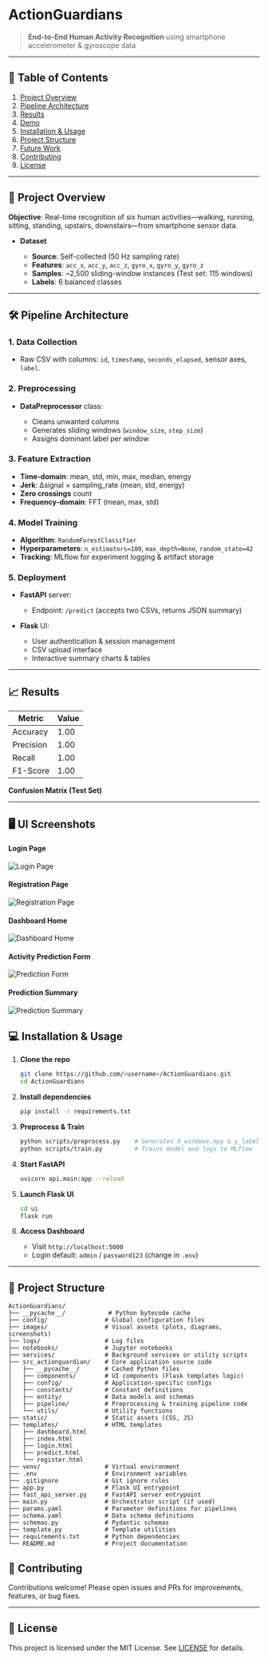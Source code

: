 # ActionGuardians

&#x20;&#x20;

> **End-to-End Human Activity Recognition** using smartphone accelerometer & gyroscope data

---

## 📌 Table of Contents

1. [Project Overview](#project-overview)
2. [Pipeline Architecture](#pipeline-architecture)
3. [Results](#results)
4. [Demo](#demo)
5. [Installation & Usage](#installation--usage)
6. [Project Structure](#project-structure)
7. [Future Work](#future-work)
8. [Contributing](#contributing)
9. [License](#license)

---

## 🚀 Project Overview

**Objective**: Real-time recognition of six human activities—walking, running, sitting, standing, upstairs, downstairs—from smartphone sensor data.

* **Dataset**

  * **Source**: Self-collected (50 Hz sampling rate)
  * **Features**: `acc_x`, `acc_y`, `acc_z`, `gyro_x`, `gyro_y`, `gyro_z`
  * **Samples**: \~2,500 sliding-window instances (Test set: 115 windows)
  * **Labels**: 6 balanced classes

---

## 🛠 Pipeline Architecture

### 1. Data Collection

* Raw CSV with columns: `id`, `timestamp`, `seconds_elapsed`, sensor axes, `label`.

### 2. Preprocessing

* **DataPreprocessor** class:

  * Cleans unwanted columns
  * Generates sliding windows (`window_size`, `step_size`)
  * Assigns dominant label per window

### 3. Feature Extraction

* **Time-domain**: mean, std, min, max, median, energy
* **Jerk**: Δsignal × sampling\_rate (mean, std, energy)
* **Zero crossings** count
* **Frequency-domain**: FFT (mean, max, std)

### 4. Model Training

* **Algorithm**: `RandomForestClassifier`
* **Hyperparameters**: `n_estimators=100`, `max_depth=None`, `random_state=42`
* **Tracking**: MLflow for experiment logging & artifact storage

### 5. Deployment

* **FastAPI** server:

  * Endpoint: `/predict` (accepts two CSVs, returns JSON summary)
* **Flask** UI:

  * User authentication & session management
  * CSV upload interface
  * Interactive summary charts & tables

---

## 📈 Results

| Metric    | Value |
| --------- | ----- |
| Accuracy  | 1.00  |
| Precision | 1.00  |
| Recall    | 1.00  |
| F1-Score  | 1.00  |

**Confusion Matrix (Test Set)**&#x20;

---

<!-- ## 🎬 Demo

[![Watch the Demo](https://img.youtube.com/vi/<VIDEO_ID>/0.jpg)](https://youtu.be/<VIDEO_ID>) -->

## 🖥️ UI Screenshots

#### Login Page

![Login Page](images/1.png)

#### Registration Page

![Registration Page](images/2.png)

#### Dashboard Home

![Dashboard Home](images/3.png)

#### Activity Prediction Form

![Prediction Form](images/4.png)

#### Prediction Summary

![Prediction Summary](images/5.png)

## 💻 Installation & Usage

1. **Clone the repo**

   ```bash
   git clone https://github.com/<username>/ActionGuardians.git
   cd ActionGuardians
   ```

2. **Install dependencies**

   ```bash
   pip install -r requirements.txt
   ```

3. **Preprocess & Train**

   ```bash
   python scripts/preprocess.py    # Generates X_windows.npy & y_labels.npy
   python scripts/train.py         # Trains model and logs to MLflow
   ```

4. **Start FastAPI**

   ```bash
   uvicorn api.main:app --reload
   ```

5. **Launch Flask UI**

   ```bash
   cd ui
   flask run
   ```

6. **Access Dashboard**

   * Visit `http://localhost:5000`
   * Login default: `admin` / `password123` (change in `.env`)

---

## 📂 Project Structure

```
ActionGuardians/
├── __pycache__/            # Python bytecode cache
├── config/                # Global configuration files
├── images/                # Visual assets (plots, diagrams, screenshots)
├── logs/                  # Log files
├── notebooks/             # Jupyter notebooks
├── services/              # Background services or utility scripts
├── src_actionguardian/    # Core application source code
│   ├── __pycache__/       # Cached Python files
│   ├── components/        # UI components (Flask templates logic)
│   ├── config/            # Application-specific configs
│   ├── constants/         # Constant definitions
│   ├── entity/            # Data models and schemas
│   ├── pipeline/          # Preprocessing & training pipeline code
│   └── utils/             # Utility functions
├── static/                # Static assets (CSS, JS)
├── templates/             # HTML templates
│   ├── dashboard.html
│   ├── index.html
│   ├── login.html
│   ├── predict.html
│   └── register.html
├── venv/                  # Virtual environment
├── .env                   # Environment variables
├── .gitignore             # Git ignore rules
├── app.py                 # Flask UI entrypoint
├── fast_api_server.py     # FastAPI server entrypoint
├── main.py                # Orchestrator script (if used)
├── params.yaml            # Parameter definitions for pipelines
├── schema.yaml            # Data schema definitions
├── schemas.py             # Pydantic schemas
├── template.py            # Template utilities
├── requirements.txt       # Python dependencies
└── README.md              # Project documentation
```

<!-- ---

## 🔮 Future Work

* Data augmentation: noise injection, rotation, scaling
* Deep learning: CNN/LSTM experiments
* Mobile-app integration: real-time inference
* CI/CD pipeline: GitHub Actions → Docker → AWS/GCP

--- -->

## 🤝 Contributing

Contributions welcome! Please open issues and PRs for improvements, features, or bug fixes.

---

## 📜 License

This project is licensed under the MIT License. See [LICENSE](LICENSE) for details.
